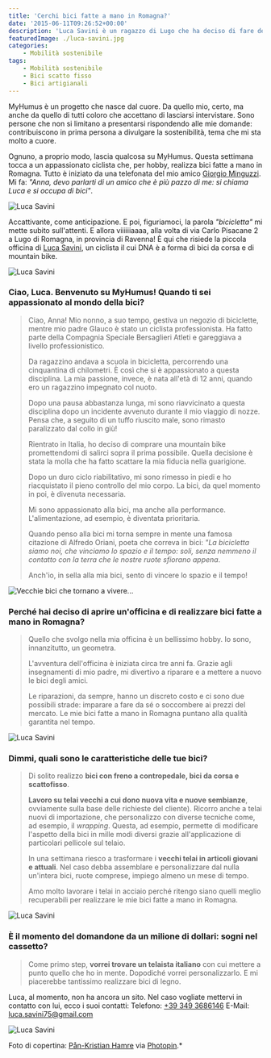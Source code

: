 ```yaml
---
title: 'Cerchi bici fatte a mano in Romagna?'
date: '2015-06-11T09:26:52+00:00'
description: 'Luca Savini è un ragazzo di Lugo che ha deciso di fare della sua passione un hobby retribuito: realizza bici fatte a mano in Romagna.'
featuredImage: ./luca-savini.jpg
categories:
    - Mobilità sostenibile
tags:
    - Mobilità sostenibile
    - Bici scatto fisso
    - Bici artigianali
---
```


MyHumus è un progetto che nasce dal cuore. Da quello mio, certo, ma anche da quello di tutti coloro che accettano di lasciarsi intervistare. Sono persone che non si limitano a presentarsi rispondendo alle mie domande: contribuiscono in prima persona a divulgare la sostenibilità, tema che mi sta molto a cuore.

Ognuno, a proprio modo, lascia qualcosa su MyHumus. Questa settimana tocca a un appassionato ciclista che, per hobby, realizza bici fatte a mano in Romagna.
Tutto è iniziato da una telefonata del mio amico [Giorgio Minguzzi](http://www.giorgiominguzzi.com). Mi fa: _"Anna, devo parlarti di un amico che è più pazzo di me: si chiama Luca e si occupa di bici"_.

![Luca Savini](./savini-primo-piano.jpg)

Accattivante, come anticipazione. E poi, figuriamoci, la parola _"bicicletta"_ mi mette subito sull'attenti.
E allora viiiiiiaaaa, alla volta di via Carlo Pisacane 2 a Lugo di Romagna, in provincia di Ravenna!
È qui che risiede la piccola officina di [Luca Savini](https://www.facebook.com/luca.savini.754?fref=ts), un ciclista il cui DNA è a forma di bici da corsa e di mountain bike.

![Luca Savini](./savini-7.jpg)

### Ciao, Luca. Benvenuto su MyHumus! Quando ti sei appassionato al mondo della bici?

> Ciao, Anna! Mio nonno, a suo tempo, gestiva un negozio di biciclette, mentre mio padre Glauco è stato un ciclista professionista. Ha fatto parte della Compagnia Speciale Bersaglieri Atleti e gareggiava a livello professionistico.
>
> Da ragazzino andava a scuola in bicicletta, percorrendo una cinquantina di chilometri. È così che si è appassionato a questa disciplina. La mia passione, invece, è nata all'età di 12 anni, quando ero un ragazzino impegnato col nuoto.
>
> Dopo una pausa abbastanza lunga, mi sono riavvicinato a questa disciplina dopo un incidente avvenuto durante il mio viaggio di nozze. Pensa che, a seguito di un tuffo riuscito male, sono rimasto paralizzato dal collo in giù!
>
> Rientrato in Italia, ho deciso di comprare una mountain bike promettendomi di salirci sopra il prima possibile. Quella decisione è stata la molla che ha fatto scattare la mia fiducia nella guarigione.
>
> Dopo un duro ciclo riabilitativo, mi sono rimesso in piedi e ho riacquistato il pieno controllo del mio corpo. La bici, da quel momento in poi, è divenuta necessaria.
>
> Mi sono appassionato alla bici, ma anche alla performance. L'alimentazione, ad esempio, è diventata prioritaria.
>
> Quando penso alla bici mi torna sempre in mente una famosa citazione di Alfredo Oriani, poeta che correva in bici: _"La bicicletta siamo noi, che vinciamo lo spazio e il tempo: soli, senza nemmeno il contatto con la terra che le nostre ruote sfiorano appena_.
>
> Anch'io, in sella alla mia bici, sento di vincere lo spazio e il tempo!

![Vecchie bici che tornano a vivere...](./vecchie-bici.jpg)

### Perché hai deciso di aprire un'officina e di realizzare bici fatte a mano in Romagna?

> Quello che svolgo nella mia officina è un bellissimo hobby. Io sono, innanzitutto, un geometra.
>
> L'avventura dell'officina è iniziata circa tre anni fa. Grazie agli insegnamenti di mio padre, mi divertivo a riparare e a mettere a nuovo le bici degli amici.
>
> Le riparazioni, da sempre, hanno un discreto costo e ci sono due possibili strade: imparare a fare da sé o soccombere ai prezzi del mercato. Le mie bici fatte a mano in Romagna puntano alla qualità garantita nel tempo.

![Luca Savini](./savini-5.jpg)

### Dimmi, quali sono le caratteristiche delle tue bici?

> Di solito realizzo **bici con freno a contropedale, bici da corsa e scattofisso**.
>
> **Lavoro su telai vecchi a cui dono nuova vita e nuove sembianze**, ovviamente sulla base delle richieste del cliente). Ricorro anche a telai nuovi di importazione, che personalizzo con diverse tecniche come, ad esempio, il _wrapping_. Questa, ad esempio, permette di modificare l'aspetto della bici in mille modi diversi grazie all'applicazione di particolari pellicole sul telaio.
>
> In una settimana riesco a trasformare i **vecchi telai in articoli giovani e attuali**. Nel caso debba assemblare e personalizzare dal nulla un'intera bici, ruote comprese, impiego almeno un mese di tempo.
>
> Amo molto lavorare i telai in acciaio perché ritengo siano quelli meglio recuperabili per realizzare le mie bici fatte a mano in Romagna.

![Luca Savini](./savini-2.jpg)

### È il momento del domandone da un milione di dollari: sogni nel cassetto?

> Come primo step, **vorrei trovare un telaista italiano** con cui mettere a punto quello che ho in mente. Dopodiché vorrei personalizzarlo. E mi piacerebbe tantissimo realizzare bici di legno.

Luca, al momento, non ha ancora un sito. Nel caso vogliate mettervi in contatto con lui, ecco i suoi contatti:
Telefono: [+39 349 3686146](tel:+39-349-3686146)
E-Mail: [luca.savini75@gmail.com](mailto:luca.savini75@gmail.com)

![Luca Savini](./savini-4.jpg)

Foto di copertina: [Pån-Kristian Hamre](http://www.flickr.com/photos/35112337@N05/7914616282) via [Photopin](http://photopin.com).\*
